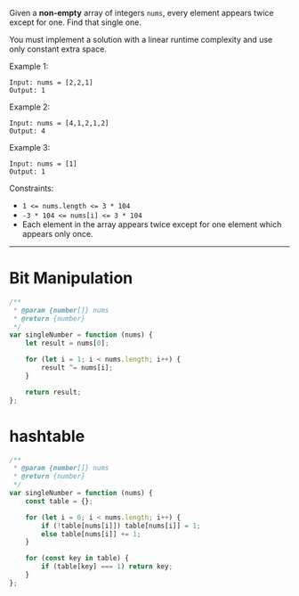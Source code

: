 Given a **non-empty** array of integers `nums`, every element appears twice except for one. Find that single one.

You must implement a solution with a linear runtime complexity and use only constant extra space.

Example 1:

```
Input: nums = [2,2,1]
Output: 1
```

Example 2:

```
Input: nums = [4,1,2,1,2]
Output: 4
```

Example 3:

```
Input: nums = [1]
Output: 1
```

Constraints:

-   `1 <= nums.length <= 3 * 104`
-   `-3 * 104 <= nums[i] <= 3 * 104`
-   Each element in the array appears twice except for one element which appears only once.

---

# Bit Manipulation

```js
/**
 * @param {number[]} nums
 * @return {number}
 */
var singleNumber = function (nums) {
    let result = nums[0];

    for (let i = 1; i < nums.length; i++) {
        result ^= nums[i];
    }

    return result;
};
```

# hashtable

```js
/**
 * @param {number[]} nums
 * @return {number}
 */
var singleNumber = function (nums) {
    const table = {};

    for (let i = 0; i < nums.length; i++) {
        if (!table[nums[i]]) table[nums[i]] = 1;
        else table[nums[i]] += 1;
    }

    for (const key in table) {
        if (table[key] === 1) return key;
    }
};
```
